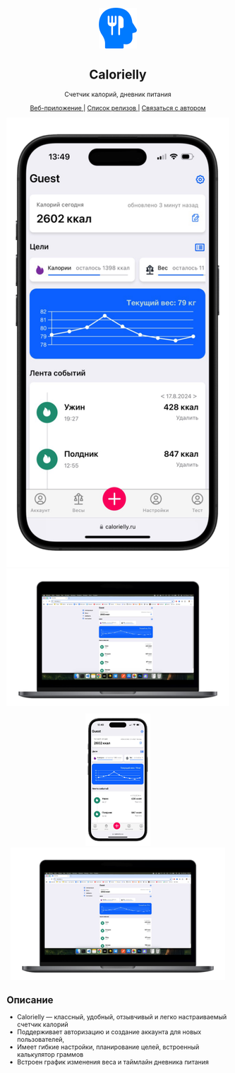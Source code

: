 
<p align="center">
  <img src="./public/logo.png">
</p>


<h1 align="center">Calorielly</h1>
<p align="center">Счетчик калорий, дневник питания</p>


<p align="center">
  <a href="https://calorielly.ru" alt="demo" >
  Веб-приложение
  </a>
  |
  <a href="https://github.com/Dexone/Calorielly/releases" alt="releases" >
    Список релизов
  </a>
    |
  <a href="https://t.me/mrtynnvv" alt="telegram" >
    Связаться с автором
  </a>
</p>



 <p align="center">
  <img src="./mockups/iphone.png">
    <img src="./mockups/mac.png">
</p>

 <p align="center">
<a href="https://dexone.github.io/mweather/">
  <img height="300"  src="./mockups/iphone.png"/>
  </a> 

   <a  href="https://dexone.github.io/mweather/">
  <img height="300"  src="./mockups/mac.png"/>
  </a> 
</p>

## Описание

 - Calorielly — классный, удобный, отзывчивый и легко настраиваемый счетчик калорий
 - Поддерживает авторизацию и создание аккаунта для новых пользователей, 
 - Имеет гибкие настройки, планирование целей, встроенный калькулятор граммов
 - Встроен график изменения веса и таймлайн дневника питания

